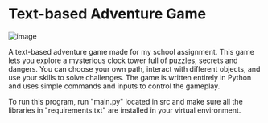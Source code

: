 # Text-based Adventure Game

![image](https://user-images.githubusercontent.com/102654162/236767617-7652f003-e98d-414a-9f8b-80b1d5bf2164.png)

A text-based adventure game made for my school assignment. This game lets you explore a mysterious clock tower full of puzzles, secrets and dangers. You can choose your own path, interact with different objects, and use your skills to solve challenges. The game is written entirely in Python and uses simple commands and inputs to control the gameplay.

To run this program, run "main.py" located in src and make sure all the libraries in "requirements.txt" are installed in your virtual environment.
